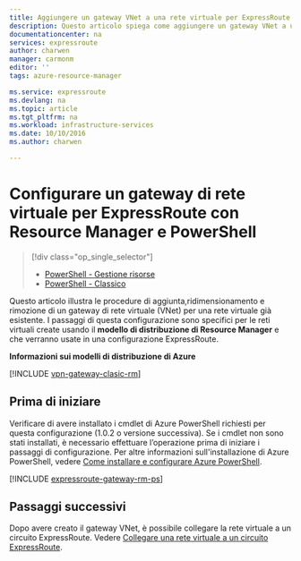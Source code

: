 ```yaml
---
title: Aggiungere un gateway VNet a una rete virtuale per ExpressRoute con Resource Manager e PowerShell | Microsoft Docs
description: Questo articolo spiega come aggiungere un gateway VNet a una rete virtuale di Resource Manager creata per ExpressRoute
documentationcenter: na
services: expressroute
author: charwen
manager: carmonm
editor: ''
tags: azure-resource-manager

ms.service: expressroute
ms.devlang: na
ms.topic: article
ms.tgt_pltfrm: na
ms.workload: infrastructure-services
ms.date: 10/10/2016
ms.author: charwen

---
```

# <a name="configure-a-virtual-network-gateway-for-expressroute-using-resource-manager-and-powershell"></a>Configurare un gateway di rete virtuale per ExpressRoute con Resource Manager e PowerShell
> [!div class="op_single_selector"]
> * [PowerShell - Gestione risorse](expressroute-howto-add-gateway-resource-manager.md)
> * [PowerShell - Classico](expressroute-howto-add-gateway-classic.md)
> 
> 

Questo articolo illustra le procedure di aggiunta,ridimensionamento e rimozione di un gateway di rete virtuale (VNet) per una rete virtuale già esistente. I passaggi di questa configurazione sono specifici per le reti virtuali create usando il **modello di distribuzione di Resource Manager** e che verranno usate in una configurazione ExpressRoute. 

**Informazioni sui modelli di distribuzione di Azure**

[!INCLUDE [vpn-gateway-clasic-rm](../../includes/vpn-gateway-classic-rm-include.md)]

## <a name="before-beginning"></a>Prima di iniziare
Verificare di avere installato i cmdlet di Azure PowerShell richiesti per questa configurazione (1.0.2 o versione successiva). Se i cmdlet non sono stati installati, è necessario effettuare l’operazione prima di iniziare i passaggi di configurazione. Per altre informazioni sull'installazione di Azure PowerShell, vedere [Come installare e configurare Azure PowerShell](../powershell-install-configure.md).

[!INCLUDE [expressroute-gateway-rm-ps](../../includes/expressroute-gateway-rm-ps-include.md)]

## <a name="next-steps"></a>Passaggi successivi
Dopo avere creato il gateway VNet, è possibile collegare la rete virtuale a un circuito ExpressRoute. Vedere [Collegare una rete virtuale a un circuito ExpressRoute](expressroute-howto-linkvnet-arm.md).

<!--HONumber=Oct16_HO2-->


